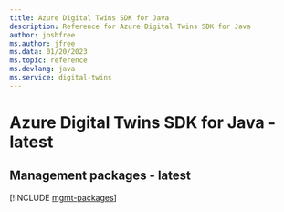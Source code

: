 ```yaml
---
title: Azure Digital Twins SDK for Java
description: Reference for Azure Digital Twins SDK for Java
author: joshfree
ms.author: jfree
ms.data: 01/20/2023
ms.topic: reference
ms.devlang: java
ms.service: digital-twins
---
```

# Azure Digital Twins SDK for Java - latest

## Management packages - latest
[!INCLUDE [mgmt-packages](digital-twins-mgmt-index.md)]